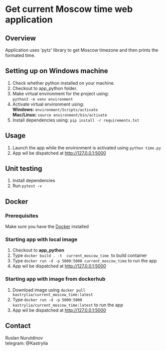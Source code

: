 # Get current Moscow time web application

## Overview

Application uses 'pytz' library to get Moscow timezone and then prints the formated time.

## Setting up on Windows machine

1. Check whether python installed on your machine.
2. Checkout to app_python folder.
3. Make virtual environment for the project using: \
`python3 -m venv environment`
4. Activate virtual environment using: \
**Windows:**  `environment/Scripts/activate` \
**Mac/Linux:**  `source environment/bin/activate`
5. Install dependencies using:
   `pip install -r requirements.txt`

## Usage

1. Launch the app while the environment is activated using
   `python time.py`
2. App wil be dispatched at http://127.0.0.1:5000

## Unit testing 

1. Install dependencies
2. Run `pytest -v`

## Docker
### Prerequisites
 Make sure you have the  [Docker](https://www.docker.com/products/docker-desktop/) installed
### Starting app with local image
1. Checkout to **app_python**
2. Type `docker build . -t  current_moscow_time `to build container
3. Type `docker run -d -p 5000:5000 current_moscow_time` to run the app
4. App wil be dispatched at http://127.0.0.1:5000
### Starting app with image from dockerhub
1. Download image using `docker pull kastrylia/current_moscow_time:latest`
2. Type `docker run -d -p 5000:5000 kastrylia/current_moscow_time:latest` to run the app
3. App wil be dispatched at http://127.0.0.1:5000

## Contact

Ruslan Nurutdinov \
telegram: @Kastrylia
